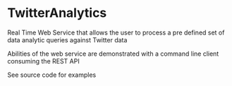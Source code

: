 # TwitterAnalytics

Real Time Web Service that allows the user to process a pre defined set of data analytic queries against Twitter data

Abilities of the web service are demonstrated with a command line client consuming the REST API

See source code for examples

